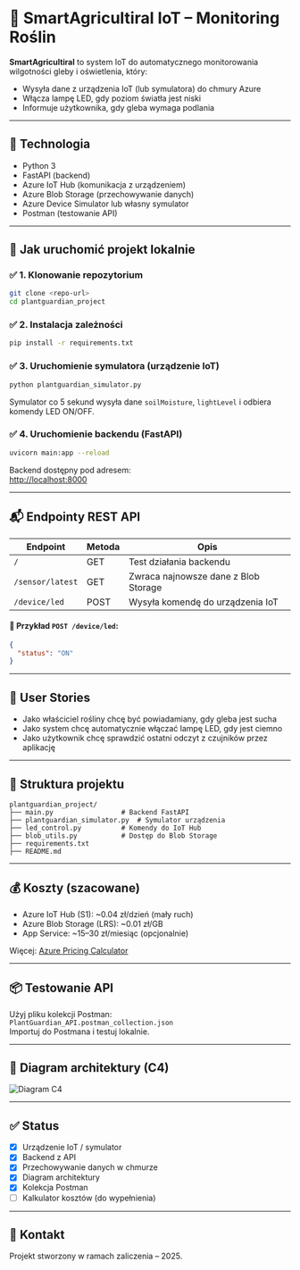 
# 🌱 SmartAgricultiral IoT – Monitoring Roślin

**SmartAgricultiral** to system IoT do automatycznego monitorowania wilgotności gleby i oświetlenia, który:
- Wysyła dane z urządzenia IoT (lub symulatora) do chmury Azure
- Włącza lampę LED, gdy poziom światła jest niski
- Informuje użytkownika, gdy gleba wymaga podlania

---

## 🔧 Technologia

- Python 3
- FastAPI (backend)
- Azure IoT Hub (komunikacja z urządzeniem)
- Azure Blob Storage (przechowywanie danych)
- Azure Device Simulator lub własny symulator
- Postman (testowanie API)

---

## 🚀 Jak uruchomić projekt lokalnie

### ✅ 1. Klonowanie repozytorium
```bash
git clone <repo-url>
cd plantguardian_project
```

### ✅ 2. Instalacja zależności
```bash
pip install -r requirements.txt
```

### ✅ 3. Uruchomienie symulatora (urządzenie IoT)
```bash
python plantguardian_simulator.py
```

Symulator co 5 sekund wysyła dane `soilMoisture`, `lightLevel` i odbiera komendy LED ON/OFF.

### ✅ 4. Uruchomienie backendu (FastAPI)
```bash
uvicorn main:app --reload
```

Backend dostępny pod adresem:  
[http://localhost:8000](http://localhost:8000)

---

## 📬 Endpointy REST API

| Endpoint              | Metoda | Opis                                   |
|-----------------------|--------|----------------------------------------|
| `/`                   | GET    | Test działania backendu                |
| `/sensor/latest`      | GET    | Zwraca najnowsze dane z Blob Storage   |
| `/device/led`         | POST   | Wysyła komendę do urządzenia IoT       |

#### 🔸 Przykład `POST /device/led`:
```json
{
  "status": "ON"
}
```

---

## 👤 User Stories

- Jako właściciel rośliny chcę być powiadamiany, gdy gleba jest sucha
- Jako system chcę automatycznie włączać lampę LED, gdy jest ciemno
- Jako użytkownik chcę sprawdzić ostatni odczyt z czujników przez aplikację

---

## 📂 Struktura projektu

```
plantguardian_project/
├── main.py                 # Backend FastAPI
├── plantguardian_simulator.py  # Symulator urządzenia
├── led_control.py          # Komendy do IoT Hub
├── blob_utils.py           # Dostęp do Blob Storage
├── requirements.txt
├── README.md
```

---

## 💰 Koszty (szacowane)

- Azure IoT Hub (S1): ~0.04 zł/dzień (mały ruch)
- Azure Blob Storage (LRS): ~0.01 zł/GB
- App Service: ~15–30 zł/miesiąc (opcjonalnie)

Więcej: [Azure Pricing Calculator](https://azure.com/pricing/calculator)

---

## 📦 Testowanie API

Użyj pliku kolekcji Postman:  
`PlantGuardian_API.postman_collection.json`  
Importuj do Postmana i testuj lokalnie.

---

## 📸 Diagram architektury (C4)

![Diagram C4](./diagram/c4_level_2.png)

---

## ✅ Status

- [x] Urządzenie IoT / symulator
- [x] Backend z API
- [x] Przechowywanie danych w chmurze
- [x] Diagram architektury
- [x] Kolekcja Postman
- [ ] Kalkulator kosztów (do wypełnienia)

---

## 📧 Kontakt

Projekt stworzony w ramach zaliczenia – 2025.
